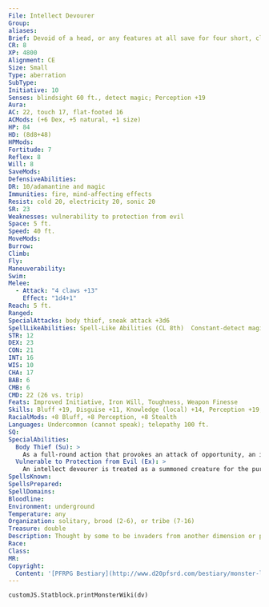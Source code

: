```yaml
---
File: Intellect Devourer
Group: 
aliases: 
Brief: Devoid of a head, or any features at all save for four short, clawed legs, this creature's body looks like a large, glistening brain.
CR: 8
XP: 4800
Alignment: CE
Size: Small
Type: aberration
SubType: 
Initiative: 10
Senses: blindsight 60 ft., detect magic; Perception +19
Aura: 
AC: 22, touch 17, flat-footed 16
ACMods: (+6 Dex, +5 natural, +1 size)
HP: 84
HD: (8d8+48)
HPMods: 
Fortitude: 7
Reflex: 8
Will: 8
SaveMods: 
DefensiveAbilities: 
DR: 10/adamantine and magic
Immunities: fire, mind-affecting effects
Resist: cold 20, electricity 20, sonic 20
SR: 23
Weaknesses: vulnerability to protection from evil
Space: 5 ft.
Speed: 40 ft.
MoveMods: 
Burrow: 
Climb: 
Fly: 
Maneuverability: 
Swim: 
Melee: 
  - Attack: "4 claws +13"
    Effect: "1d4+1"
Reach: 5 ft.
Ranged: 
SpecialAttacks: body thief, sneak attack +3d6
SpellLikeAbilities: Spell-Like Abilities (CL 8th)  Constant-detect magic At will-confusion (DC 17, single target only), daze monster (DC 15, no HD limit), inflict serious wounds (DC 16), invisibility, reduce size (as reduce person but self only)  3/day-cure moderate wounds, globe of invulnerability
STR: 12
DEX: 23
CON: 21
INT: 16
WIS: 10
CHA: 17
BAB: 6
CMB: 6
CMD: 22 (26 vs. trip)
Feats: Improved Initiative, Iron Will, Toughness, Weapon Finesse
Skills: Bluff +19, Disguise +11, Knowledge (local) +14, Perception +19, Sense Motive +8, Stealth +29, Use Magic Device +11
RacialMods: +8 Bluff, +8 Perception, +8 Stealth
Languages: Undercommon (cannot speak); telepathy 100 ft.
SQ: 
SpecialAbilities:
  Body Thief (Su): >
    As a full-round action that provokes an attack of opportunity, an intellect devourer can reduce its size, crawl into the mouth of a helpless or dead creature, and burrow into the victim's skull to devour its brain. This is a coup de grace attempt that inflicts 8d4+3d6+8 points of damage.  If the victim is slain (or already dead), the intellect devourer usurps control of the body and may use it as its own, as if it controlled the target via a dominate monster spell. The intellect devourer has full access to all of the host's defensive and offensive abilities save for spellcasting and spell-like abilities (although the intellect devourer can still use its own spell-like abilities). A host body may not have been dead for longer than 1 day for this ability to function, and even successfully inhabited bodies decay to uselessness in 7 days (unless this time is extended via gentle repose). As long as the intellect devourer occupies the body, it knows (and can speak) the languages known by the victim and basic information about the victim's identity and personality, yet has none of the victim's specific memories or knowledge. Damage done to a host body does not harm the intellect devourer, and if the host body is slain, the intellect devourer emerges and is dazed for 1 round. Raise dead cannot restore a victim of body theft, but resurrection or more powerful magic can.
  Vulnerable to Protection from Evil (Ex): >
    An intellect devourer is treated as a summoned creature for the purpose of determining how it is affected by a protection from evil spell.
SpellsKnown: 
SpellsPrepared: 
SpellDomains: 
Bloodline: 
Environment: underground
Temperature: any
Organization: solitary, brood (2-6), or tribe (7-16)
Treasure: double
Description: Thought by some to be invaders from another dimension or planet, the sinister intellect devourers are certainly one of the world's cruelest races. Incapable of experiencing emotions or wallowing in the sins of physical pleasure on their own, intellect devourers are forced to steal bodies in order to indulge their gluttony, lust, and cruelty. Stories tell of entire cities of these creatures deep underground, where host bodies are worn like clothes to hideous orgies and vile feasts. Lone intellect devourers often dwell in ruins or caves on the edge of a civilized region so they can make periodic forays into town to "shop" for an attractive new body.  An intellect devourer is 3 feet long and weighs about 60 pounds.
Race: 
Class: 
MR: 
Copyright:
  Content: '[PFRPG Bestiary](http://www.d20pfsrd.com/bestiary/monster-listings/aberrations/intellect-devourer)'
---
```

```dataviewjs
customJS.Statblock.printMonsterWiki(dv)
```
